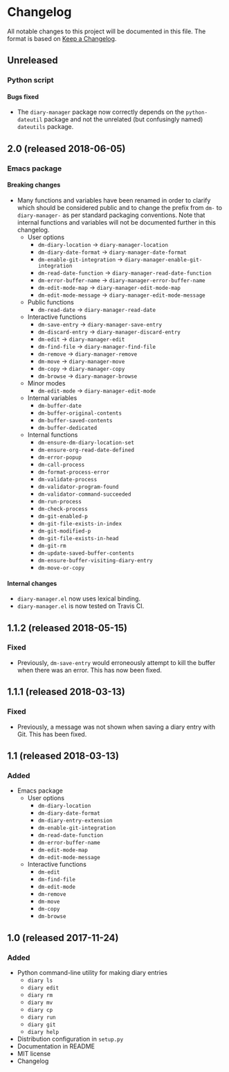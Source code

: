 # Changelog

All notable changes to this project will be documented in this file.
The format is based on [Keep a Changelog].

## Unreleased
### Python script
#### Bugs fixed
* The `diary-manager` package now correctly depends on the
  `python-dateutil` package and not the unrelated (but confusingly
  named) `dateutils` package.

## 2.0 (released 2018-06-05)
### Emacs package
#### Breaking changes
* Many functions and variables have been renamed in order to clarify
  which should be considered public and to change the prefix from
  `dm-` to `diary-manager-` as per standard packaging conventions.
  Note that internal functions and variables will not be documented
  further in this changelog.
  * User options
    * `dm-diary-location` -> `diary-manager-location`
    * `dm-diary-date-format` -> `diary-manager-date-format`
    * `dm-enable-git-integration` ->
      `diary-manager-enable-git-integration`
    * `dm-read-date-function` -> `diary-manager-read-date-function`
    * `dm-error-buffer-name` -> `diary-manager-error-buffer-name`
    * `dm-edit-mode-map` -> `diary-manager-edit-mode-map`
    * `dm-edit-mode-message` -> `diary-manager-edit-mode-message`
  * Public functions
    * `dm-read-date` -> `diary-manager-read-date`
  * Interactive functions
    * `dm-save-entry` -> `diary-manager-save-entry`
    * `dm-discard-entry` -> `diary-manager-discard-entry`
    * `dm-edit` -> `diary-manager-edit`
    * `dm-find-file` -> `diary-manager-find-file`
    * `dm-remove` -> `diary-manager-remove`
    * `dm-move` -> `diary-manager-move`
    * `dm-copy` -> `diary-manager-copy`
    * `dm-browse` -> `diary-manager-browse`
  * Minor modes
    * `dm-edit-mode` -> `diary-manager-edit-mode`
  * Internal variables
    * `dm-buffer-date`
    * `dm-buffer-original-contents`
    * `dm-buffer-saved-contents`
    * `dm-buffer-dedicated`
  * Internal functions
    * `dm-ensure-dm-diary-location-set`
    * `dm-ensure-org-read-date-defined`
    * `dm-error-popup`
    * `dm-call-process`
    * `dm-format-process-error`
    * `dm-validate-process`
    * `dm-validator-program-found`
    * `dm-validator-command-succeeded`
    * `dm-run-process`
    * `dm-check-process`
    * `dm-git-enabled-p`
    * `dm-git-file-exists-in-index`
    * `dm-git-modified-p`
    * `dm-git-file-exists-in-head`
    * `dm-git-rm`
    * `dm-update-saved-buffer-contents`
    * `dm-ensure-buffer-visiting-diary-entry`
    * `dm-move-or-copy`

#### Internal changes
* `diary-manager.el` now uses lexical binding.
* `diary-manager.el` is now tested on Travis CI.

## 1.1.2 (released 2018-05-15)
### Fixed
* Previously, `dm-save-entry` would erroneously attempt to kill the
  buffer when there was an error. This has now been fixed.

## 1.1.1 (released 2018-03-13)
### Fixed
* Previously, a message was not shown when saving a diary entry with
  Git. This has been fixed.

## 1.1 (released 2018-03-13)
### Added
* Emacs package
    * User options
        * `dm-diary-location`
        * `dm-diary-date-format`
        * `dm-diary-entry-extension`
        * `dm-enable-git-integration`
        * `dm-read-date-function`
        * `dm-error-buffer-name`
        * `dm-edit-mode-map`
        * `dm-edit-mode-message`
    * Interactive functions
        * `dm-edit`
        * `dm-find-file`
        * `dm-edit-mode`
        * `dm-remove`
        * `dm-move`
        * `dm-copy`
        * `dm-browse`

## 1.0 (released 2017-11-24)
### Added
* Python command-line utility for making diary entries
    * `diary ls`
    * `diary edit`
    * `diary rm`
    * `diary mv`
    * `diary cp`
    * `diary run`
    * `diary git`
    * `diary help`
* Distribution configuration in `setup.py`
* Documentation in README
* MIT license
* Changelog

[keep a changelog]: http://keepachangelog.com/
